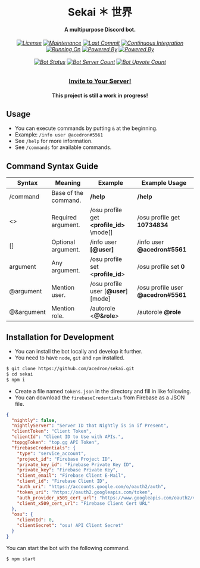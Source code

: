 <p align="center">
  <h1 align="center">Sekai ＊ 世界</h1>
  <h4 align="center">A multipurpose Discord bot.</h4>

  <h6 align="center">
    <a href="https://github.com/acedron/sekai">
      <img src="https://img.shields.io/github/license/acedron/sekai?style=for-the-badge" alt="License" /></a>
    <a href="https://github.com/acedron/sekai/commits/master">
      <img src="https://img.shields.io/maintenance/yes/2021?style=for-the-badge" alt="Maintenance" /></a>
    <a href="https://github.com/acedron/sekai/commit/master">
      <img src="https://img.shields.io/github/last-commit/acedron/sekai?style=for-the-badge" alt="Last Commit" /></a>
    <a href="https://github.com/acedron/sekai/actions">
      <img src="https://img.shields.io/github/workflow/status/acedron/sekai/Node.js%20CI?style=for-the-badge" alt="Continuous Integration" /></a>
    <br/>
    <a href="https://www.heroku.com">
      <img src="https://img.shields.io/badge/Running%20On-Heroku-blueviolet?style=for-the-badge" alt="Running On" /></a>
    <a href="https://discord.js.org">
      <img src="https://img.shields.io/badge/Powered%20By-discord.js-blue?style=for-the-badge" alt="Powered By" /></a>
    <a href="https://firebase.google.com">
      <img src="https://img.shields.io/badge/Powered%20By-Firebase-orange?style=for-the-badge" alt="Powered By" /></a>
    <br/><br/>
    <a href="https://top.gg/bot/772460495949135893">
      <img src="https://top.gg/api/widget/status/772460495949135893.svg" alt="Bot Status" /></a>
    <a href="https://top.gg/bot/772460495949135893">
      <img src="https://top.gg/api/widget/servers/772460495949135893.svg" alt="Bot Server Count" /></a>
    <a href="https://top.gg/bot/772460495949135893">
      <img src="https://top.gg/api/widget/upvotes/772460495949135893.svg" alt="Bot Upvote Count" /></a>
  </h6>

  <h3 align="center">
    <a href="https://top.gg/bot/772460495949135893/invite">
        Invite to Your Server!</a>
  </h3>
  <h4 align="center">
    This project is still a work in progress!
  </h4>
</p>

## Usage

* You can execute commands by putting `&` at the beginning.
* Example: `/info user @acedron#5561`
* See `/help` for more information.
* See `/commands` for available commands.

## Command Syntax Guide

| Syntax  | Meaning | Example | Example Usage |
| ------- | ------- | ------- | ------------- |
| /command | Base of the command. | **/help** | **/help** |
| <> | Required argument. | /osu profile get **\<profile_id\>** \mode[\] | /osu profile get **10734834** |
| \[\] | Optional argument. | /info user **\[@user\]** | /info user **@acedron#5561** |
| argument | Any argument. | /osu profile set <**profile_id**> | /osu profile set **0** |
| @argument | Mention user. | /osu profile user \[**@user**\] \[mode\] | /osu profile user **@acedron#5561** |
| @&argument | Mention role. | /autorole \<**@&role**\> | /autorole **@role** |

## Installation for Development

* You can install the bot locally and develop it further.
* You need to have `node`, `git` and `npm` installed.

```bash
$ git clone https://github.com/acedron/sekai.git
$ cd sekai
$ npm i
```

* Create a file named `tokens.json` in the directory and fill in like following.
* You can download the `firebaseCredentials` from Firebase as a JSON file.

```json
{
  "nightly": false,
  "nightlyServer": "Server ID that Nightly is in if Present",
  "clientToken": "Client Token",
  "clientId": "Client ID to Use with APIs.",
  "topggToken": "top.gg API Token",
  "firebaseCredentials": {
    "type": "service_account",
    "project_id": "Firebase Project ID",
    "private_key_id": "Firebase Private Key ID",
    "private_key": "Firebase Private Key",
    "client_email": "Firebase Client E-Mail",
    "client_id": "Firebase Client ID",
    "auth_uri": "https://accounts.google.com/o/oauth2/auth",
    "token_uri": "https://oauth2.googleapis.com/token",
    "auth_provider_x509_cert_url": "https://www.googleapis.com/oauth2/v1/certs",
    "client_x509_cert_url": "Firebase Client Cert URL"
  },
  "osu": {
    "clientId": 0,
    "clientSecret": "osu! API Client Secret"
  }
}
```

You can start the bot with the following command.

```bash
$ npm start
```
